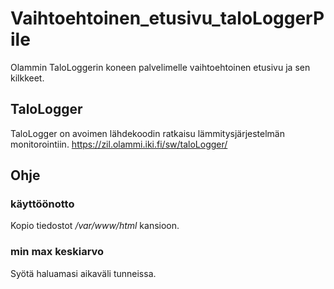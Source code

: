 # Vaihtoehtoinen_etusivu_taloLoggerPile
Olammin TaloLoggerin koneen palvelimelle vaihtoehtoinen etusivu ja sen kilkkeet.
## TaloLogger
TaloLogger on avoimen lähdekoodin ratkaisu lämmitysjärjestelmän monitorointiin.
https://zil.olammi.iki.fi/sw/taloLogger/
## Ohje
### käyttöönotto
Kopio tiedostot */var/www/html* kansioon.
### min max keskiarvo
Syötä haluamasi aikaväli tunneissa.
